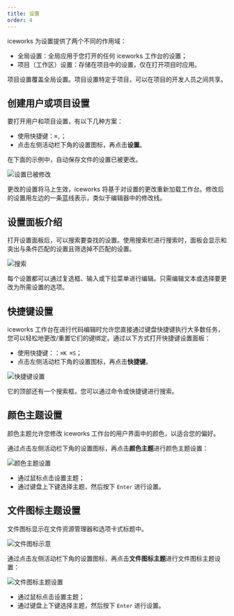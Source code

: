 ```yaml
---
title: 设置
order: 4
---
```


iceworks 为设置提供了两个不同的作用域：

- 全局设置：全局应用于您打开的任何 iceworks 工作台的设置；
- 项目（工作区）设置：存储在项目中的设置，仅在打开项目时应用。

项目设置覆盖全局设置。项目设置特定于项目，可以在项目的开发人员之间共享。

## 创建用户或项目设置

要打开用户和项目设置，有以下几种方案：

- 使用快捷键：`⌘,`；
- 点击左侧活动栏下角的设置图标，再点击**设置**。

在下面的示例中，自动保存文件的设置已被更改。

![设置已被修改](https://img.alicdn.com/tfs/TB1Sp.8s.Y1gK0jSZFMXXaWcVXa-1374-904.png)

更改的设置将马上生效，iceworks 将基于对设置的更改重新加载工作台。修改后的设置用左边的一条蓝线表示，类似于编辑器中的修改线。

## 设置面板介绍

打开设置面板后，可以搜索要查找的设置。使用搜索栏进行搜索时，面板会显示和突出与条件匹配的设置且筛选掉不匹配的设置。

![搜索](https://img.alicdn.com/tfs/TB1WdlhtkY2gK0jSZFgXXc5OFXa-1382-772.png)

每个设置都可以通过复选框、输入或下拉菜单进行编辑。只需编辑文本或选择要更改为所需设置的选项。

## 快捷键设置

iceworks 工作台在进行代码编辑时允许您直接通过键盘快捷键执行大多数任务，您可以轻松地更改/重置它们的键绑定。通过以下方式打开快捷键设置面板：

- 使用快捷键：：`⌘K ⌘S`；
- 点击左侧活动栏下角的设置图标，再点击**快捷键**。

![快捷键设置](https://img.alicdn.com/tfs/TB1fWVjtoY1gK0jSZFMXXaWcVXa-1368-998.png)

它的顶部还有一个搜索框，您可以通过命令或快捷键进行搜索。

## 颜色主题设置

颜色主题允许您修改 iceworks 工作台的用户界面中的颜色，以适合您的偏好。

通过点击左侧活动栏下角的设置图标，再点击**颜色主题**进行颜色主题设置：

![颜色主题设置](https://img.alicdn.com/tfs/TB1l_JithD1gK0jSZFsXXbldVXa-1606-358.png)

- 通过鼠标点击设置主题；
- 通过键盘上下键选择主题，然后按下 `Enter` 进行设置。

## 文件图标主题设置

文件图标显示在文件资源管理器和选项卡式标题中。

![文件图标示意](https://img.alicdn.com/tfs/TB1OT8jtkL0gK0jSZFtXXXQCXXa-1322-734.png)

通过点击左侧活动栏下角的设置图标，再点击**文件图标主题**进行文件图标主题设置：

![文件图标主题设置](https://img.alicdn.com/tfs/TB1Zq0lthn1gK0jSZKPXXXvUXXa-1370-216.png)

- 通过鼠标点击设置主题；
- 通过键盘上下键选择主题，然后按下 `Enter` 进行设置。
